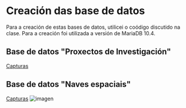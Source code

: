 # Creación das base de datos

Para a creación de estas bases de datos, utilicei o coódigo discutido na clase. Para a creación foi utilizada a versión de MariaDB 10.4.
## Base de datos "Proxectos de Investigación"
 [Capturas](https://github.com/IvanEsparzaVillaverde/Apuntes-2/tree/master/Bases%20proxecto)
## Base de datos "Naves espaciais"
 [Capturas](https://github.com/IvanEsparzaVillaverde/Apuntes-2/tree/master/Bases%20nave)
![imagen](https://raw.githubusercontent.com/parzibyte/WaterPy/master/assets/ImagenV1.png)
